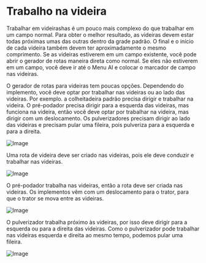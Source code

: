 # Trabalho na videira


Trabalhar em videirashas é um pouco mais complexo do que trabalhar em um campo normal.
Para obter o melhor resultado, as videiras devem estar todas próximas umas das outras dentro da grade padrão.
O final e o início de cada videira também devem ter aproximadamente o mesmo comprimento.
Se as videiras estiverem em um campo existente, você pode abrir o gerador de rotas maneira direta como normal.
Se eles não estiverem em um campo, você deve ir até o Menu AI e colocar o marcador de campo nas videiras.  



O gerador de rotas para videiras tem poucas opções.
Dependendo do implemento, você deve optar por trabalhar nas videiras ou ao lado das videiras.
Por exemplo. a colheitadeira padrão precisa dirigir e trabalhar na videira.
      O pré-podador precisa dirigir para a esquerda das videiras, mas funciona na videira, então você deve optar por trabalhar na videira, mas dirigir com um deslocamento.
      Os pulverizadores precisam dirigir ao lado das videiras e precisam pular uma fileira, pois pulveriza para a esquerda e para a direita.


![Image](images/vineworkgen_0_0_765_510.png)


Uma rota de videira deve ser criado nas videiras, pois ele deve conduzir e trabalhar nas videiras.


![Image](images/vineworkharvest_0_0_765_510.png)


O pré-podador trabalha nas videiras, então a rota deve ser criada nas videiras.
Os implementos vêm com um deslocamento para o trator, para que o trator se mova entre as videiras.


![Image](images/vineworkpruner_0_0_765_510.png)


O pulverizador trabalha próximo às videiras, por isso deve dirigir para a esquerda ou para a direita das videiras.
Como o pulverizador pode trabalhar nas videiras esquerda e direita ao mesmo tempo, podemos pular uma fileira.


![Image](images/vineworkspray_0_0_765_510.png)

